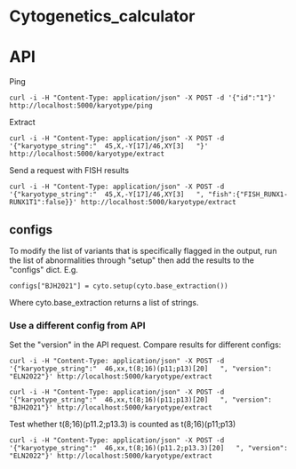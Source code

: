 # Cytogenetics_calculator

# API
Ping
```
curl -i -H "Content-Type: application/json" -X POST -d '{"id":"1"}' http://localhost:5000/karyotype/ping
```

Extract
```
curl -i -H "Content-Type: application/json" -X POST -d '{"karyotype_string":"  45,X,-Y[17]/46,XY[3]   "}' http://localhost:5000/karyotype/extract
```

Send a request with FISH results
```
curl -i -H "Content-Type: application/json" -X POST -d '{"karyotype_string":"  45,X,-Y[17]/46,XY[3]   ", "fish":{"FISH_RUNX1-RUNX1T1":false}}' http://localhost:5000/karyotype/extract
```

## configs
To modify the list of variants that is specifically flagged in the output, run the list of abnormalities through "setup" then add the results to the "configs" dict. E.g.
```
configs["BJH2021"] = cyto.setup(cyto.base_extraction())
```
Where cyto.base_extraction returns a list of strings. 

### Use a different config from API
Set the "version" in the API request. Compare results for different configs:

```
curl -i -H "Content-Type: application/json" -X POST -d '{"karyotype_string":"  46,xx,t(8;16)(p11;p13)[20]   ", "version": "ELN2022"}' http://localhost:5000/karyotype/extract

curl -i -H "Content-Type: application/json" -X POST -d '{"karyotype_string":"  46,xx,t(8;16)(p11;p13)[20]   ", "version": "BJH2021"}' http://localhost:5000/karyotype/extract
```

Test whether t(8;16)(p11.2;p13.3) is counted as t(8;16)(p11;p13)
```
curl -i -H "Content-Type: application/json" -X POST -d '{"karyotype_string":"  46,xx,t(8;16)(p11.2;p13.3)[20]   ", "version": "ELN2022"}' http://localhost:5000/karyotype/extract
```